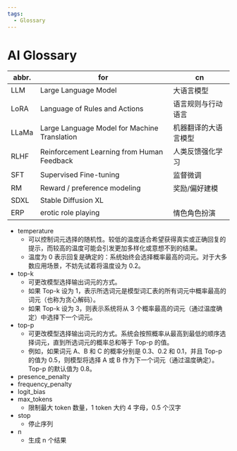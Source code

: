 ```yaml
---
tags:
  - Glossary
---
```


# AI Glossary

| abbr. | for                                          | cn                   |
| ----- | -------------------------------------------- | -------------------- |
| LLM   | Large Language Model                         | 大语言模型           |
| LoRA  | Language of Rules and Actions                | 语言规则与行动语言   |
| LLaMa | Large Language Model for Machine Translation | 机器翻译的大语言模型 |
| RLHF  | Reinforcement Learning from Human Feedback   | 人类反馈强化学习     |
| SFT   | Supervised Fine-tuning                       | 监督微调             |
| RM    | Reward / preference modeling                 | 奖励/偏好建模        |
| SDXL  | Stable Diffusion XL                          |
| ERP   | erotic role playing                          | 情色角色扮演         |

- temperature
  - 可以控制词元选择的随机性。较低的温度适合希望获得真实或正确回复的提示，而较高的温度可能会引发更加多样化或意想不到的结果。
  - 温度为 0 表示回复是确定的：系统始终会选择概率最高的词元。对于大多数应用场景，不妨先试着将温度设为 0.2。
- top-k
  - 可更改模型选择输出词元的方式。
  - 如果 Top-k 设为 1，表示所选词元是模型词汇表的所有词元中概率最高的词元（也称为贪心解码）。
  - 如果 Top-k 设为 3，则表示系统将从 3 个概率最高的词元（通过温度确定）中选择下一个词元。
- top-p
  - 可更改模型选择输出词元的方式。系统会按照概率从最高到最低的顺序选择词元，直到所选词元的概率总和等于 Top-p 的值。
  - 例如，如果词元 A、B 和 C 的概率分别是 0.3、0.2 和 0.1，并且 Top-p 的值为 0.5，则模型将选择 A 或 B 作为下一个词元（通过温度确定）。Top-p 的默认值为 0.8。
- presence_penalty
- frequency_penalty
- logit_bias
- max_tokens
  - 限制最大 token 数量，1 token 大约 4 字母，0.5 个汉字
- stop
  - 停止序列
- n
  - 生成 n 个结果
